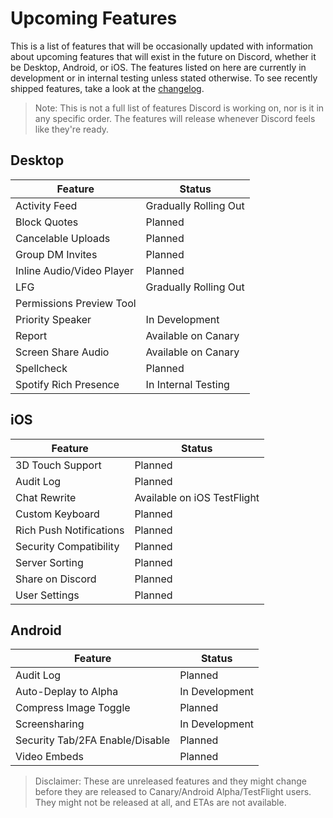 <!-- TITLE: Upcoming Features -->
<!-- SUBTITLE: A quick summary of Upcoming Features -->

# Upcoming Features
This is a list of features that will be occasionally updated with information about upcoming features that will exist in the future on Discord, whether it be Desktop, Android, or iOS. The features listed on here are currently in development or in internal testing unless stated otherwise. To see recently shipped features, take a look at the [changelog](/changelog).

> Note: This is not a full list of features Discord is working on, nor is it in any specific order. The features will release whenever Discord feels like they're ready.

## Desktop

| Feature |	Status |
|---------|---------|
| Activity Feed | Gradually Rolling Out |
| Block Quotes | Planned |
| Cancelable Uploads | Planned |
| Group DM Invites | Planned |
| Inline Audio/Video Player | Planned |
| LFG | Gradually Rolling Out |
| Permissions Preview Tool |  |
| Priority Speaker | In Development |
| Report | Available on Canary |
| Screen Share Audio | Available on Canary |
| Spellcheck | Planned |
| Spotify Rich Presence | In Internal Testing |

## iOS
| Feature | Status	|
|---------|---------|
| 3D Touch Support | Planned |
| Audit Log | Planned |
| Chat Rewrite | Available on iOS TestFlight |
| Custom Keyboard | Planned |
| Rich Push Notifications | Planned |
| Security Compatibility | Planned |
| Server Sorting | Planned |
| Share on Discord | Planned |
| User Settings | Planned |

## Android
| Feature | Status |
|---------|--------|
| Audit Log | Planned |
| Auto-Deplay to Alpha | In Development |
| Compress Image Toggle | Planned |
| Screensharing | In Development |
| Security Tab/2FA Enable/Disable | Planned |
| Video Embeds | Planned |

> Disclaimer: These are unreleased features and they might change before they are released to Canary/Android Alpha/TestFlight users. They might not be released at all, and ETAs are not available.
